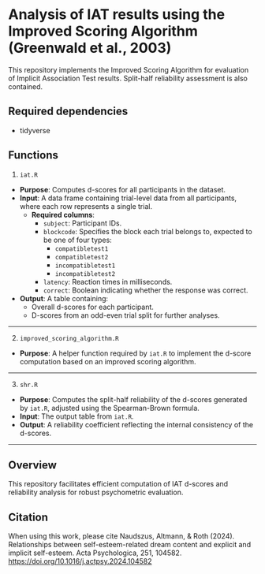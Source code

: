 # Analysis of IAT results using the Improved Scoring Algorithm (Greenwald et al., 2003)
This repository implements the Improved Scoring Algorithm for evaluation of Implicit Association Test results. Split-half reliability assessment is also contained. 

## Required dependencies
* tidyverse

## Functions  

1. `iat.R`  
- **Purpose**: Computes d-scores for all participants in the dataset.  
- **Input**: A data frame containing trial-level data from all participants, where each row represents a single trial.  
  - **Required columns**:  
    - `subject`: Participant IDs.  
    - `blockcode`: Specifies the block each trial belongs to, expected to be one of four types:  
      - `compatibletest1`  
      - `compatibletest2`  
      - `incompatibletest1`  
      - `incompatibletest2`  
    - `latency`: Reaction times in milliseconds.  
    - `correct`: Boolean indicating whether the response was correct.  
- **Output**: A table containing:  
  - Overall d-scores for each participant.  
  - D-scores from an odd-even trial split for further analyses.  

---

2. `improved_scoring_algorithm.R`  
- **Purpose**: A helper function required by `iat.R` to implement the d-score computation based on an improved scoring algorithm.  

---

3. `shr.R`  
- **Purpose**: Computes the split-half reliability of the d-scores generated by `iat.R`, adjusted using the Spearman-Brown formula.  
- **Input**: The output table from `iat.R`.  
- **Output**: A reliability coefficient reflecting the internal consistency of the d-scores.  

---

## Overview  
This repository facilitates efficient computation of IAT d-scores and reliability analysis for robust psychometric evaluation.  

## Citation
When using this work, please cite Naudszus, Altmann, & Roth (2024). Relationships between self-esteem-related dream content and explicit and implicit self-esteem. Acta Psychologica, 251, 104582. https://doi.org/10.1016/j.actpsy.2024.104582


